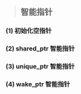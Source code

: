 > ## 智能指针

### (1) 初始化空指针




### (2) shared_ptr 智能指针



### (3) unique_ptr 智能指针


### (4) wake_ptr 智能指针




